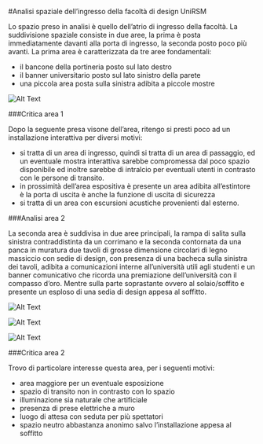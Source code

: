 #Analisi spaziale dell’ingresso della facoltà di design UniRSM


Lo spazio preso in analisi è quello dell’atrio di ingresso della facoltà. La suddivisione spaziale consiste in due aree, la prima è  posta immediatamente davanti alla porta di ingresso, la seconda posto poco più avanti.
La prima area è caratterizzata da tre aree fondamentali: 
- il bancone della portineria posto sul lato destro
- il banner universitario posto sul lato sinistro della parete
- una piccola area posta sulla sinistra adibita a piccole mostre


![Alt Text](http://i.imgur.com/zUAscVM.jpg)


###Critica area 1


Dopo la seguente presa visone dell’area, ritengo si presti poco ad un installazione interattiva per diversi motivi:
- si tratta di un area di ingresso, quindi si tratta di un area di passaggio, ed un eventuale mostra interattiva sarebbe compromessa dal poco spazio disponibile ed inoltre sarebbe di intralcio per eventuali utenti in contrasto con le persone di transito.
- in prossimità dell’area espositiva è presente un area adibita all’estintore è la porta di uscita è anche la funzione di uscita di sicurezza
- si tratta di un area con escursioni acustiche provenienti dal esterno.


###Analisi area 2


La seconda area è suddivisa in due aree principali, la rampa di salita sulla sinistra contraddistinta da un corrimano e la seconda contornata da una panca in muratura due tavoli di grosse dimensione circolari di legno massiccio con sedie di design, con presenza di una bacheca sulla sinistra dei tavoli, adibita a comunicazioni interne all’università utili agli studenti e un banner comunicativo che ricorda una premiazione dell’università con il compasso d’oro. Mentre sulla parte soprastante ovvero al solaio/soffito e presente un esploso di una sedia di design appesa al soffitto.

![Alt Text](http://i.imgur.com/PjzC8SC.jpg)


![Alt Text](http://i.imgur.com/Adh5Alu.jpg)


![Alt Text](http://i.imgur.com/Zw7Pepz.jpg)





###Critica area 2


Trovo di particolare interesse questa area, per i seguenti motivi:
- area maggiore per un eventuale esposizione
- spazio di transito non in contrasto con lo spazio
- illuminazione sia naturale che artificiale
- presenza di prese elettriche a muro
- luogo di attesa con seduta per più spettatori
- spazio neutro abbastanza anonimo salvo l’installazione appesa al soffitto
